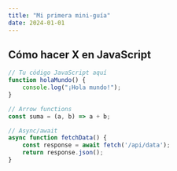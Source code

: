 ```yaml
---
title: "Mi primera mini-guía"
date: 2024-01-01
---
```


## Cómo hacer X en JavaScript

```javascript
// Tu código JavaScript aquí
function holaMundo() {
    console.log("¡Hola mundo!");
}

// Arrow functions
const suma = (a, b) => a + b;

// Async/await
async function fetchData() {
    const response = await fetch('/api/data');
    return response.json();
}
```